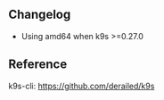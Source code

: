 ## Changelog

- Using amd64 when k9s >=0.27.0

## Reference

k9s-cli: https://github.com/derailed/k9s